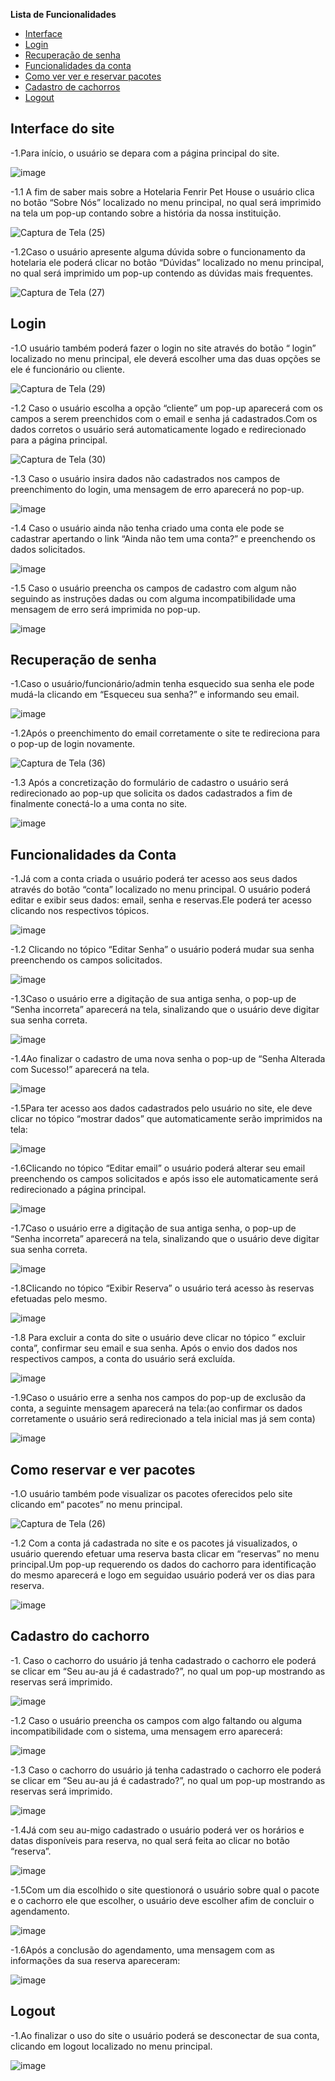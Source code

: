 **Lista de  Funcionalidades**
- [Interface](#Interface-do-site)
- [Login](#Login)
- [Recuperação de senha](#Recuperação-de-senha)
- [Funcionalidades da conta](#Funcionalidades-da-conta)
- [Como ver ver e reservar pacotes](#Como-ver-e-reservar-pacotes)
- [Cadastro de cachorros](#Cadastro-de-cachorro)
- [Logout](#Logout)

## Interface do site
-1.Para início, o usuário se depara com a página principal do site.

![image](https://user-images.githubusercontent.com/111150888/216732707-6a120532-dc93-433e-96e3-47c70505f112.png)

-1.1 A fim de saber mais sobre a Hotelaria Fenrir Pet House o usuário clica no botão “Sobre Nós” localizado no menu principal, no qual será imprimido na tela um pop-up  contando sobre a história da nossa instituição.

![Captura de Tela (25)](https://user-images.githubusercontent.com/111150888/216731584-c721d841-2337-4318-914f-75a7629f239a.png)

-1.2Caso o usuário apresente alguma dúvida sobre o funcionamento da hotelaria ele poderá clicar no botão “Dúvidas” localizado no menu principal, no qual será imprimido um pop-up contendo as dúvidas mais frequentes.

![Captura de Tela (27)](https://user-images.githubusercontent.com/111150888/216731645-78ab432b-4da5-43e1-bec5-7c1e9c5b8f2c.png)

## Login
-1.O usuário também poderá fazer o login no site através do botão “ login” localizado no menu principal, ele deverá escolher uma das duas opções se ele é funcionário ou cliente.

![Captura de Tela (29)](https://user-images.githubusercontent.com/111150888/216732146-cb2d767f-aef0-40d7-92a4-8175bff06875.png)

-1.2 Caso o usuário escolha a opção “cliente” um pop-up aparecerá com os campos a serem preenchidos com o email e senha já cadastrados.Com os dados corretos o usuário será automaticamente logado e redirecionado para a página principal.

![Captura de Tela (30)](https://user-images.githubusercontent.com/111150888/216732265-e71a06e6-936c-4d69-a737-dfe1153b62c4.png)

-1.3 Caso o usuário insira dados não cadastrados nos campos de preenchimento do login, uma mensagem de erro aparecerá no pop-up.

![image](https://user-images.githubusercontent.com/111150888/216787784-8649d27d-5571-436c-b70f-20e03fe8fe98.png)

-1.4 Caso o usuário ainda não tenha criado uma conta ele pode se cadastrar apertando o link “Ainda não tem uma conta?” e preenchendo os dados solicitados.

![image](https://user-images.githubusercontent.com/111150888/216787129-baa23138-1718-4e3c-a016-a94a404f5fb9.png)

-1.5 Caso o usuário preencha os campos de cadastro com algum não seguindo as instruções dadas ou com alguma incompatibilidade uma mensagem de erro será imprimida no pop-up.

![image](https://user-images.githubusercontent.com/111150888/216787299-467a55ca-7048-4d9b-b0a2-341479d36d90.png)

## Recuperação de senha

-1.Caso o usuário/funcionário/admin tenha esquecido sua senha ele pode mudá-la clicando em “Esqueceu sua senha?” e informando seu email.

![image](https://user-images.githubusercontent.com/111150888/216787377-f70dbe30-c849-4de6-bbcf-f88ba9cf04d4.png)

-1.2Após o preenchimento do email corretamente o site te redireciona para o pop-up de login novamente.
 
 ![Captura de Tela (36)](https://user-images.githubusercontent.com/111150888/216787553-b9eb0caa-debf-4a62-b853-6007ab8616dc.png)
 
 -1.3  Após a concretização do formulário de cadastro o usuário será redirecionado ao pop-up que solicita os dados cadastrados a fim de finalmente conectá-lo a uma conta no site.
 
 ![image](https://user-images.githubusercontent.com/111150888/216787649-337e8d95-a716-4a15-856f-052ee1011769.png)

## Funcionalidades da Conta

-1.Já com a conta criada o usuário poderá ter acesso aos seus dados através do botão “conta” localizado no menu principal. O usuário poderá editar e exibir seus dados: email, senha e reservas.Ele poderá ter acesso clicando nos respectivos tópicos.

![image](https://user-images.githubusercontent.com/111150888/216787986-eb29844c-9456-4fe4-83ca-200b2d996fec.png)

-1.2 Clicando no tópico “Editar Senha” o usuário poderá mudar sua senha preenchendo os campos solicitados.

![image](https://user-images.githubusercontent.com/111150888/216788163-ce2c58ff-8d93-496c-89b8-d343a4007ab7.png)

-1.3Caso o usuário erre a digitação de sua antiga senha, o pop-up de “Senha incorreta” aparecerá na tela, sinalizando que o usuário deve digitar sua senha correta.

![image](https://user-images.githubusercontent.com/111150888/216788242-cd0dbcfb-1151-4671-a675-83a123fd16e1.png)

-1.4Ao finalizar o cadastro de uma nova senha o pop-up de “Senha Alterada com Sucesso!” aparecerá na tela.

![image](https://user-images.githubusercontent.com/111150888/216788296-2f11132d-80be-42d3-a1a1-4f1680f32265.png)

-1.5Para ter acesso aos dados cadastrados pelo usuário no site, ele deve clicar no tópico “mostrar dados” que automaticamente serão imprimidos na tela:

![image](https://user-images.githubusercontent.com/111150888/216788390-37a5972c-e6eb-4634-8997-4a07e00714d3.png)

-1.6Clicando no tópico “Editar email” o usuário poderá alterar seu email preenchendo os campos solicitados e após isso ele automaticamente será redirecionado a página principal.

![image](https://user-images.githubusercontent.com/111150888/216788491-9b61aa21-a474-43a1-aa0a-b98ef05ceca9.png)

-1.7Caso o usuário erre a digitação de sua antiga senha, o pop-up de “Senha incorreta” aparecerá na tela, sinalizando que o usuário deve digitar sua senha correta.

![image](https://user-images.githubusercontent.com/111150888/216788657-ce88892c-7f9f-43c6-9108-f24ff8577981.png)
 
 -1.8Clicando no tópico “Exibir Reserva” o usuário terá acesso às reservas efetuadas pelo mesmo.
 
 ![image](https://user-images.githubusercontent.com/111150888/216788738-2705434d-9562-4b23-a820-a341f0b7cda9.png)

-1.8 Para excluir a conta do site o usuário deve clicar no tópico “ excluir conta”, confirmar seu email e sua senha. Após o envio dos dados nos respectivos campos, a conta do usuário será excluída. 

![image](https://user-images.githubusercontent.com/111150888/216788912-c76de417-03a9-41df-a9de-1f80fccb5cda.png)

-1.9Caso o usuário erre a senha nos campos do pop-up de exclusão da conta, a seguinte mensagem aparecerá na tela:(ao confirmar os dados corretamente o usuário será redirecionado a tela inicial mas já sem conta)

![image](https://user-images.githubusercontent.com/111150888/216789013-2e6d0394-8bfa-4282-acf0-a86c5298afa6.png)


##  Como reservar e ver pacotes

-1.O usuário também pode visualizar os pacotes oferecidos pelo site clicando em“ pacotes” no menu principal.

![Captura de Tela (26)](https://user-images.githubusercontent.com/111150888/216789079-09398b1f-221a-4db4-9406-ca62f36629eb.png)

-1.2 Com a conta já cadastrada no site e os pacotes já visualizados, o usuário querendo efetuar uma reserva basta clicar em “reservas” no menu principal.Um pop-up requerendo os dados do cachorro para identificação do mesmo aparecerá  e logo em seguidao usuário poderá ver os dias para reserva.

![image](https://user-images.githubusercontent.com/111150888/216789111-05b3822d-b1dd-49a1-8e1e-ebf9212de942.png)


## Cadastro do cachorro

-1. Caso o  cachorro do usuário já tenha cadastrado o cachorro ele poderá se clicar em “Seu au-au já é cadastrado?”, no qual um pop-up mostrando as reservas será imprimido.

![image](https://user-images.githubusercontent.com/111150888/216789378-ceb6eceb-e62d-403a-837b-99d5d658ba9b.png)

-1.2 Caso o usuário preencha os campos com algo faltando ou alguma incompatibilidade com o sistema, uma mensagem erro aparecerá:

![image](https://user-images.githubusercontent.com/111150888/216789450-80a31235-8ee2-40e1-8c74-ae710d35e2b2.png)

-1.3  Caso o  cachorro do usuário já tenha cadastrado o cachorro ele poderá se clicar em “Seu au-au já é cadastrado?”, no qual um pop-up mostrando as reservas será imprimido.

![image](https://user-images.githubusercontent.com/111150888/216789475-7749fcec-c51a-40d3-9c12-2d6a09d824d4.png)

-1.4Já com seu au-migo cadastrado o usuário poderá ver os horários e datas disponíveis para reserva, no qual será feita ao clicar no botão “reserva”.

![image](https://user-images.githubusercontent.com/111150888/216789544-754ca92d-6ce9-4a94-886e-f7f98e890192.png)

-1.5Com um dia escolhido o site questionorá o usuário sobre qual o pacote e o cachorro ele que escolher, o usuário deve escolher afim de concluir o agendamento.

![image](https://user-images.githubusercontent.com/111150888/216789571-fd225907-2163-4c87-b027-bdc06257b9c9.png)

-1.6Após a conclusão do agendamento, uma mensagem com as informações da sua reserva apareceram:

![image](https://user-images.githubusercontent.com/111150888/216789615-79dc07c6-cb12-4ed6-b595-019cb0fb9775.png)

## Logout
-1.Ao finalizar o uso do site o usuário poderá se desconectar de sua conta, clicando em logout localizado no menu principal.

![image](https://user-images.githubusercontent.com/111150888/216789652-65353fe0-bc42-428c-b321-72a77e032b29.png)

































                                                  


